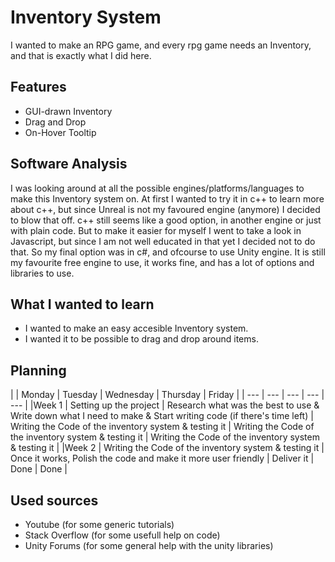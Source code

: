# Inventory System
I wanted to make an RPG game, and every rpg game needs an Inventory, and that is exactly what I did here.

## Features
- GUI-drawn Inventory
- Drag and Drop
- On-Hover Tooltip

## Software Analysis
I was looking around at all the possible engines/platforms/languages to make this Inventory system on.
At first I wanted to try it in c++ to learn more about c++, but since Unreal is not my favoured engine (anymore)
I decided to blow that off. c++ still seems like a good option, in another engine or just with plain code.
But to make it easier for myself I went to take a look in Javascript, but since I am not well educated in that yet I decided not to do that.
So my final option was in c#, and ofcourse to use Unity engine.
It is still my favourite free engine to use, it works fine, and has a lot of options and libraries to use.

## What I wanted to learn
- I wanted to make an easy accesible Inventory system.
- I wanted it to be possible to drag and drop around items.

## Planning
| | Monday | Tuesday | Wednesday | Thursday | Friday |
| --- | --- | --- | --- | --- |
|Week 1 | Setting up the project | Research what was the best to use & Write down what I need to make & Start writing code (if there's time left) | Writing the Code of the inventory system & testing it | Writing the Code of the inventory system & testing it | Writing the Code of the inventory system & testing it |
|Week 2 | Writing the Code of the inventory system & testing it | Once it works, Polish the code and make it more user friendly | Deliver it | Done | Done |

## Used sources
- Youtube (for some generic tutorials)
- Stack Overflow (for some usefull help on code)
- Unity Forums (for some general help with the unity libraries)
